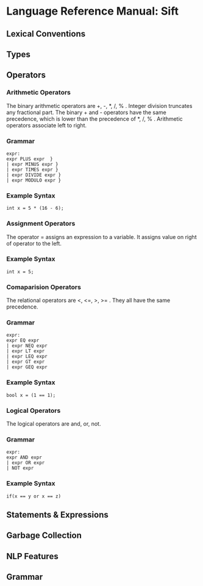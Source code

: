 # Language Reference Manual: Sift

## Lexical Conventions

## Types

## Operators 
### Arithmetic Operators
The binary arithmetic operators are +, -, *, /, % .
Integer division truncates any fractional part.
The binary + and - operators have the same precedence, which is lower than the
precedence of *, /, % . Arithmetic operators associate left to right.

### Grammar

```
expr:
expr PLUS expr  }
| expr MINUS expr }
| expr TIMES expr }
| expr DIVIDE expr }
| expr MODULO expr }
```

### Example Syntax

```
int x = 5 * (16 - 6);
```

### Assignment Operators
The operator = assigns an expression to a variable. It assigns value on right of operator to the left.

### Example Syntax

```
int x = 5;
```

### Comaparision Operators
The relational operators are <, <=, >, >= . They all have the same precedence. 

### Grammar

```
expr:
expr EQ expr 
| expr NEQ expr 
| expr LT expr  
| expr LEQ expr  
| expr GT expr  
| expr GEQ expr 
```

### Example Syntax

```
bool x = (1 == 1);
```

### Logical Operators
The logical operators are and, or, not.

### Grammar

```
expr:
expr AND expr 
| expr OR expr 
| NOT expr  
```

### Example Syntax

```
if(x == y or x == z)
```

## Statements & Expressions

## Garbage Collection 

## NLP Features 

## Grammar